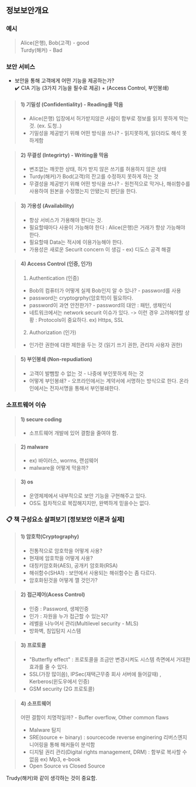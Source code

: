 ## 정보보안개요
### 예시
> Alice(은행), Bob(고객)  - good <br>
> Turdy(해커) - Bad

### 보안 서비스
- 보안을 통해 고객에게 어떤 기능을 제공하는가? <br>
:heavy_check_mark: CIA 기능 (3가지 기능을 필수로 제공) + (Access Control, 부인봉쇄)

> #### 1) 기밀성 (Confidentiality) - Reading을 막음
> - Alice(은행) 입장에서 허가받지않은 사람이 함부로 정보를 읽지 못하게 막는 것. (ex. 도청..)
> - 기밀성을 제공받기 위해 어떤 방식을 쓰나? - 읽지못하게, 읽더라도 해석 못하게함
 
> #### 2) 무결성 (Integrirty) - Writing을 막음
> - 변조없는 깨끗한 상태, 허가 받지 않은 쓰기를 허용하지 않은 상태 
> - Turdy(해커)가 Bod(고객)의 잔고를 수정하지 못하게 하는 것
> - 무결성을 제공받기 위해 어떤 방식을 쓰나? - 원천적으로 막거나, 해쉬함수를 사용하여 원본을 수정했는지 안됐는지 판단을 한다.

> #### 3) 가용성 (Availability)
> - 항상 서비스가 가용해야 한다는 것.
> - 필요할때마다 사용이 가능해야 한다 :  Alice(은행)은 거래가 항상 가능해야 한다. 
> - 필요할때 Data는 적시에 이용가능해야 한다.
> - 가용성은 새로운 Securit concern 이 생김 - ex) 디도스 공격 해결 

> #### 4) Access Control (인증, 인가)
> 1) Authentication (인증)
> - Bob의 컴퓨터가 어떻게 실제 Bob인지 알 수 있나? - password를 사용
> - password는 cryptogrphy(암호학)이 필요하다. 
> - password이 과연 안전한가? - password의 대안 : 패턴, 생채인식 
> - 네트워크에서는 network securit 이슈가 있다. -> 이런 경우 고려해야할 상황 : Protocols이 중요하다. ex) Https, SSL
> 2) Authorization (인가)
> - 인가란 권한에 대한 제한을 두는 것 (읽기 쓰기 권한, 관리자 사용자 권한)

> #### 5) 부인봉쇄 (Non-repudiation)
> - 고객이 발뺌할 수 없는 것 - 나중에 부인못하게 하는 것 
> - 어떻게 부인봉쇄? - 오프라인에서는 계약서에 서명하는 방식으로 한다. 온라인에서는 전자서명을 통해서 부인봉쇄한다. 

### 소프트웨어 이슈

> #### 1) secure coding
> - 소프트웨어 개발에 있어 결함을 줄여야 함.

> #### 2) malware
> - ex) 바이러스, worms, 랜섬웨어
> - malware을 어떻게 막을까? 

> #### 3) os
> - 운영체제에서 내부적으로 보안 기능을 구현해주고 있다.
> - OS도 점차적으로 복잡해지지만, 완벽하게 믿을수는 없다. 

### :clipboard: 책 구성요소 살펴보기 [정보보안 이론과 실제]
> #### 1) 암호학(Cryptography)
> - 전통적으로 암호학을 어떻게 사용?
> -  현재에 암호학을 어떻게 사용?
> - 대칭키암호화(AES), 공개키 암호화(RSA)
> - 해쉬함수(SHA1) : 보안에서 사용되는 해쉬함수는 좀 다르다.
> - 암호화된것을 어떻게 깰 것인가?

> #### 2) 접근제어(Acess Control)
> - 인증 : Password, 생체인증 
> - 인가 : 자원을 누가 접근할 수 있는지? 
> - 레벨을 나누어서 관리(Multilevel security - MLS) 
> - 방화벽, 침입탐지 시스템

> #### 3) 프로토콜
> - "Butterfly effect" : 프로토콜을 조금만 변경시켜도 시스템 측면에서 거대한 효과를 줄 수 있다. 
> - SSL(가장 많이씀), IPSec(재택근무중 회사 서버에 들어갈때) , Kerberos(윈도우에서 인증)
> - GSM security (2G 프로토콜)

> #### 4) 소프트웨어
> 어떤 결함이 치명적일까? - Buffer overflow, Other common flaws
> - Malware 탐지
> - SRE(source <- binary) : sourcecode reverse enginering 리버스엔지니어링을 통해 해커들이 분석함
> - 디지털 권리 관리(Digital rights management, DRM) : 함부로 복사할 수 없음 ex) Mp3, e-book
> - Open Source vs Closed Source

Trudy(해커)와 같이 생각하는 것이 중요함.

